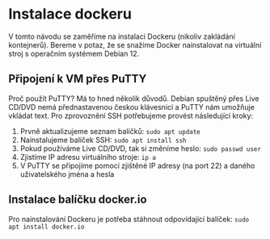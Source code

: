 # Instalace dockeru
V tomto návodu se zaměříme na instalaci Dockeru (nikoliv zakládání kontejnerů). Bereme v potaz, že se snažíme Docker nainstalovat na virtuální stroj s operačním systémem Debian 12.

## Připojení k VM přes PuTTY
Proč použít PuTTY? Má to hned několik důvodů. Debian spuštěný přes Live CD/DVD nemá přednastavenou českou klávesnici a PuTTY nám umožňuje vkládat text. Pro zprovoznění SSH potřebujeme provést následující kroky:

1. Prvně aktualizujeme seznam balíčků: `sudo apt update`
2. Nainstalujeme balíček SSH: `sudo apt install ssh`
3. Pokud používáme Live CD/DVD, tak si změníme heslo: `sudo passwd user`
4. Zjistíme IP adresu virtuálního stroje: `ip a`
5. V PuTTY se připojíme pomocí zjištěné IP adresy (na port 22) a daného uživatelského jména a hesla

## Instalace balíčku docker.io
Pro nainstalování Dockeru je potřeba stáhnout odpovídající balíček: `sudo apt install docker.io`